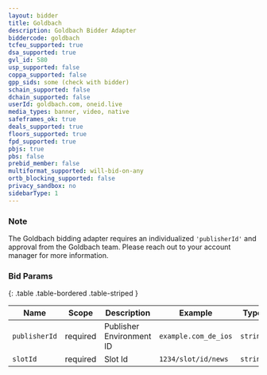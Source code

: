 ```yaml
---
layout: bidder
title: Goldbach
description: Goldbach Bidder Adapter
biddercode: goldbach
tcfeu_supported: true
dsa_supported: true
gvl_id: 580
usp_supported: false
coppa_supported: false
gpp_sids: some (check with bidder)
schain_supported: false
dchain_supported: false
userId: goldbach.com, oneid.live
media_types: banner, video, native
safeframes_ok: true
deals_supported: true
floors_supported: true
fpd_supported: true
pbjs: true
pbs: false
prebid_member: false
multiformat_supported: will-bid-on-any
ortb_blocking_supported: false
privacy_sandbox: no
sidebarType: 1
---
```

### Note

The Goldbach bidding adapter requires an individualized `'publisherId'` and approval from the Goldbach team. Please reach out to your account manager for more information.

### Bid Params

{: .table .table-bordered .table-striped }

| Name          | Scope    | Description              | Example                   | Type      |
|---------------|----------|--------------------------|---------------------------|-----------|
| `publisherId` | required | Publisher Environment ID | `example.com_de_ios`      | `string`  |
| `slotId`      | required | Slot Id                  | `1234/slot/id/news`       | `string`  |
